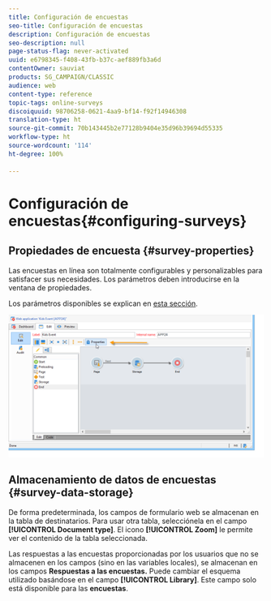 ```yaml
---
title: Configuración de encuestas
seo-title: Configuración de encuestas
description: Configuración de encuestas
seo-description: null
page-status-flag: never-activated
uuid: e6798345-f408-43fb-b37c-aef889fb3a6d
contentOwner: sauviat
products: SG_CAMPAIGN/CLASSIC
audience: web
content-type: reference
topic-tags: online-surveys
discoiquuid: 98706258-0621-4aa9-bf14-f92f14946308
translation-type: ht
source-git-commit: 70b143445b2e77128b9404e35d96b39694d55335
workflow-type: ht
source-wordcount: '114'
ht-degree: 100%

---
```



# Configuración de encuestas{#configuring-surveys}

## Propiedades de encuesta {#survey-properties}

Las encuestas en línea son totalmente configurables y personalizables para satisfacer sus necesidades. Los parámetros deben introducirse en la ventana de propiedades.

Los parámetros disponibles se explican en [esta sección](../../web/using/defining-web-forms-properties.md).

![](assets/s_ncs_admin_survey_properties_general.png)

## Almacenamiento de datos de encuestas {#survey-data-storage}

De forma predeterminada, los campos de formulario web se almacenan en la tabla de destinatarios. Para usar otra tabla, selecciónela en el campo **[!UICONTROL Document type]**. El icono **[!UICONTROL Zoom]** le permite ver el contenido de la tabla seleccionada.

Las respuestas a las encuestas proporcionadas por los usuarios que no se almacenen en los campos (sino en las variables locales), se almacenan en los campos **Respuestas a las encuestas.** Puede cambiar el esquema utilizado basándose en el campo **[!UICONTROL Library]**. Este campo solo está disponible para las **encuestas**.
